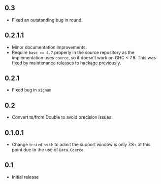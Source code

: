 0.3
---
* Fixed an outstanding bug in round.

0.2.1.1
-------
* Minor documentation improvements.
* Require `base >= 4.7` properly in the source repository as the implementation uses `coerce`, so it doesn't work on GHC < 7.8.
  This was fixed by maintenance releases to hackage previously.

0.2.1
-----
* Fixed bug in `signum`

0.2
---
* Convert to/from Double to avoid precision issues.

0.1.0.1
-------
* Change `tested-with` to admit the support window is only 7.8+ at this point due to the use of `Data.Coerce`

0.1
---
* Initial release

